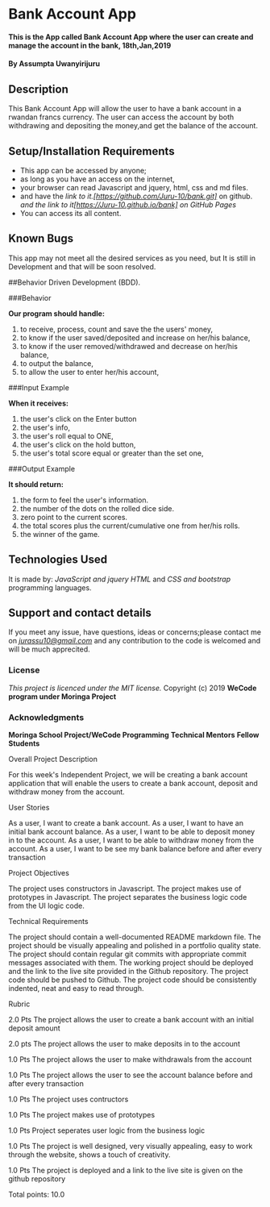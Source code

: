 # Bank Account App
#### This is the App called Bank Account App where the user can create and manage the account in the bank, 18th,Jan,2019

#### By **Assumpta Uwanyirijuru**

## Description
This Bank Account App will allow the user to have a bank account in a rwandan francs currency. The user can access the account by both withdrawing and depositing the money,and get the balance of the account.

## Setup/Installation Requirements
* This app can be accessed by anyone;
* as long as you have an access on the internet,
* your browser can read Javascript and jquery, html, css and md files.
* and have the
*link to it.[https://github.com/Juru-10/bank.git]* on github.
*and the link to it[https://Juru-10.github.io/bank] on GitHub Pages*
* You can access its all content.

## Known Bugs
This app may not meet all the desired services as you need, but It is still in Development and that will be soon resolved.

##Behavior Driven Development (BDD).

###Behavior

**Our program should handle:**
1. to receive, process, count and save the the users' money,
2. to know if the user saved/deposited and increase on her/his balance,
3. to know if the user removed/withdrawed and decrease on her/his balance,
4. to output the balance,
5. to allow the user to enter her/his account,

###Input Example

**When it receives:**
1. the user's click on the Enter button
2. the user's info,
3. the user's roll equal to ONE,
4. the user's click on the hold button,
5. the user's total score equal or greater than the set one,

###Output Example

**It should return:**
1. the form to feel the user's information.
2. the number of the dots on the rolled dice side.
3. zero point to the current scores.
4. the total scores plus the current/cumulative one from her/his rolls.
5. the winner of the game.

## Technologies Used
It is made by:
*JavaScript and jquery*
*HTML* and
*CSS and bootstrap* programming languages.

## Support and contact details
If you meet any issue, have questions, ideas or concerns;please contact me on *jurassu10@gmail.com* and any contribution to the code is welcomed and will be much apprecited.

### License
*This project is licenced under the MIT license.*
Copyright (c) 2019 **WeCode program under Moringa Project**

### Acknowledgments
**Moringa School Project/WeCode Programming**
**Technical Mentors**
**Fellow Students**


Overall Project Description

For this week's Independent Project, we will be creating a bank account application that will enable the users to create a bank account, deposit and withdraw money from the account.  

User Stories

As a user, I want to create a bank account.
As a user, I want to have an initial bank account balance.
As a user, I want to be able to deposit money in to the account.
As a user, I want to be able to withdraw money from the account.
As a user, I want to be see my bank balance before and after every transaction

Project Objectives

The project  uses constructors in Javascript.
The project makes use of prototypes in Javascript.
The project separates the business logic code from the UI logic code.

Technical Requirements

The project should contain a well-documented README markdown file.
The project should be visually appealing and polished in a portfolio quality state.
The project should contain regular git commits with appropriate commit messages associated with them.
The working project should be deployed and the link to the live site provided in the Github repository.
The project code should be pushed to Github.
The project code should be consistently indented, neat and easy to read through.

Rubric

2.0 Pts
The project allows the user to create a bank account with an initial deposit amount

2.0 pts
The project allows the user to make deposits in to the account

1.0 Pts
The project allows the user to make withdrawals from the account

1.0 Pts
The project allows the user to see the account balance before and after every transaction

1.0 Pts
The project uses contructors

1.0 Pts
The project makes use of prototypes

1.0 Pts
Project seperates user logic from the business logic

1.0 Pts
The project is well designed, very visually appealing, easy to work through the website, shows a touch of creativity.

1.0 Pts
The project is deployed and a link to the live site is given on the github repository

Total points: 10.0

